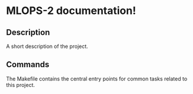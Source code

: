 # MLOPS-2 documentation!

## Description

A short description of the project.

## Commands

The Makefile contains the central entry points for common tasks related to this project.

